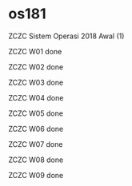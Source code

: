 # os181
ZCZC Sistem Operasi 2018 Awal (1)

ZCZC W01 done

ZCZC W02 done

ZCZC W03 done

ZCZC W04 done

ZCZC W05 done

ZCZC W06 done

ZCZC W07 done

ZCZC W08 done

ZCZC W09 done
